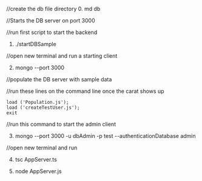 //create the db file directory 0. md db

//Starts the DB server on port 3000

//run first script to start the backend
1. ./startDBSample

//open new terminal and run a starting client

2. mongo --port 3000

//populate the DB server with sample data

//run these lines on the command line once the carat shows up

    load ('Population.js'); 
    load ('createTestUser.js'); 
    exit

//run this command to start the admin client 

3. mongo --port 3000 -u dbAdmin -p test --authenticationDatabase admin

//open new terminal and run

4. tsc AppServer.ts

5. node AppServer.js
